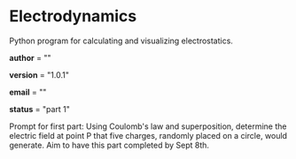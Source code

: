 # Electrodynamics
Python program for calculating and visualizing electrostatics.

__author__ = ""

__version__ = "1.0.1"

__email__ = ""

__status__ = "part 1"

Prompt for first part:
Using Coulomb's law and superposition, determine the electric field at point P that five charges, randomly placed on a circle, would generate. Aim to have this part completed by Sept 8th.

